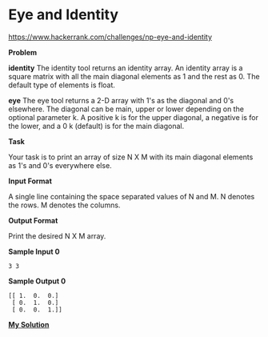# Eye and Identity

https://www.hackerrank.com/challenges/np-eye-and-identity

**Problem**

**identity**
The identity tool returns an identity array. 
An identity array is a square matrix with all the main diagonal elements as 1 and the rest as 0. 
The default type of elements is float.

**eye**
The eye tool returns a 2-D array with 1's as the diagonal and 0's elsewhere. 
The diagonal can be main, upper or lower depending on the optional parameter k. 
A positive k is for the upper diagonal, a negative  is for the lower, and a 0 k (default) is for the main diagonal.

**Task**

Your task is to print an array of size N X M with its main diagonal elements as 1's and 0's everywhere else.

**Input Format**
    
A single line containing the space separated values of N and M. 
N denotes the rows. 
M denotes the columns.

**Output Format**

Print the desired N X M array.

**Sample Input 0**

```
3 3
```

**Sample Output 0**

```
[[ 1.  0.  0.]
 [ 0.  1.  0.]
 [ 0.  0.  1.]]
```
[**My Solution**](answer.py)

